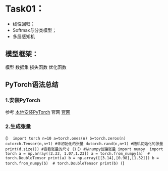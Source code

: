 # Task01：
- 线性回归；
- Softmax与分类模型；
- 多层感知机

## 模型框架：
  模型     数据集    损失函数   优化函数  

## PyTorch语法总结
### 1.安装PyTorch
参考
[本地安装PyTorch](https://blog.csdn.net/qq_39377418/article/details/100336356 "安装Pytorcn_CSDN")
官网
[官网](https://pytorch.org/ " ")
### 2.生成张量
(```）
import torch
n=10
a=torch.ones(n)
b=torch.zeros(n)
c=torch.Tensor(n,n+1) #未初始化的张量
d=torch.rand(n,n+1) #随机初始化的张量
print(d.size()) #查看张量的尺寸
(```)
(```)
#从numpy创建张量
import numpy 
import torch
a = np.array([2.33, 1.07,1.23])
a = torch.from_numpy(a)  # torch.DoubleTensor
print(a)
b = np.array([[3.14],[0.98],[1.32]])
b = torch.from_numpy(b)  # torch.DoubleTensor
print(b)
(```)
